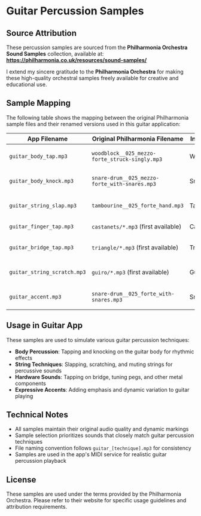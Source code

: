 # Guitar Percussion Samples

## Source Attribution

These percussion samples are sourced from the **Philharmonia Orchestra Sound Samples** collection, available at:
**https://philharmonia.co.uk/resources/sound-samples/**

I extend my sincere gratitude to the **Philharmonia Orchestra** for making these high-quality orchestral samples freely available for creative and educational use.

## Sample Mapping

The following table shows the mapping between the original Philharmonia sample files and their renamed versions used in this guitar application:

| App Filename | Original Philharmonia Filename | Instrument | Description |
|--------------|--------------------------------|------------|-------------|
| `guitar_body_tap.mp3` | `woodblock__025_mezzo-forte_struck-singly.mp3` | Woodblock | Guitar body tapping (hollow wooden sound) |
| `guitar_body_knock.mp3` | `snare-drum__025_mezzo-forte_with-snares.mp3` | Snare Drum | Guitar body knocking (percussive hit) |
| `guitar_string_slap.mp3` | `tambourine__025_forte_hand.mp3` | Tambourine | String slapping technique (sharp attack) |
| `guitar_finger_tap.mp3` | `castanets/*.mp3` (first available) | Castanets | Finger tapping on strings/frets |
| `guitar_bridge_tap.mp3` | `triangle/*.mp3` (first available) | Triangle | Bridge/hardware tapping (metallic sound) |
| `guitar_string_scratch.mp3` | `guiro/*.mp3` (first available) | Guiro | String scratching/scraping technique |
| `guitar_accent.mp3` | `snare-drum__025_forte_with-snares.mp3` | Snare Drum | Accented percussion hit (strong attack) |

## Usage in Guitar App

These samples are used to simulate various guitar percussion techniques:

- **Body Percussion**: Tapping and knocking on the guitar body for rhythmic effects
- **String Techniques**: Slapping, scratching, and muting strings for percussive sounds
- **Hardware Sounds**: Tapping on bridge, tuning pegs, and other metal components
- **Expressive Accents**: Adding emphasis and dynamic variation to guitar playing

## Technical Notes

- All samples maintain their original audio quality and dynamic markings
- Sample selection prioritizes sounds that closely match guitar percussion techniques
- File naming convention follows `guitar_[technique].mp3` for consistency
- Samples are used in the app's MIDI service for realistic guitar percussion playback

## License

These samples are used under the terms provided by the Philharmonia Orchestra. Please refer to their website for specific usage guidelines and attribution requirements.
